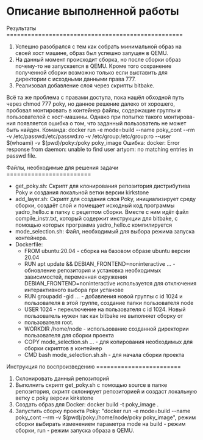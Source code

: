 # Описание выполненной работы

Результаты ==================================================
1) Успешно разобрался с тем как собрать минимальной образ на своей хост машине, образ был успешно запущен в QEMU.
2) На данный момент происходит сборка, но после сборки образ почему-то не запускается в QEMU. Кроме того сохранение полученной
   сборки возможно только если выставить для директории с исходными данными права 777.
4) Реализовал добавление слоя через скрипты bitbake.

Всё та же проблема с правами доступа, пока нашёл обходной путь через chmod 777 poky, но данное решение далеко от хорошего,
пробовал монтировать в контейнер файлы, содержащие группы и пользователей с хост-машины. Однако при попытке такого монтирова-
ния появляется ошибка о том, что заданный пользователь не может быть найден.
Команда: docker run -e mode=build --name poky_cont --rm -v /etc/passwd:/etc/passwd:ro -v /etc/group:/etc/group:ro --user $(whoami) 
-v $(pwd)/poky:/poky poky_image
Ошибка: docker: Error response from daemon: unable to find user artyom: no matching entries in passwd file.

Файлы, необходимые для решения задачи ========================
- get_poky.sh:
  Скрипт для клонирования репозитория дистрибутива Poky и создания локальной ветки версии kirkstone
- add_layer.sh:
  Скрипт для создания слоя Poky, инициализирует среду сборки, создаёт слой и помещает исходный код программы yadro_hello.c
  в папку с рецептом сборки. Вместе с ним идёт файл compile_instr.txt, который содержит инструкции для bitbake, с помощью которых
  программа yadro_hello.c компилируется
- mode_selection.sh:
  Файл, необходимый для выбора режима запуска контейнера.
- Dockerfile:
  - FROM ubuntu:20.04 - сборка на базовом образе ubuntu версии 20.04
  - RUN apt update && DEBIAN_FRONTEND=noninteractive ... - обновление репозитория и установка необходимых зависимостей,
    переменная окружения DEBIAN_FRONTEND=noninteractive используется для отключения интерактивного выбора при установе
  - RUN groupadd -gid ... - добавления новой группы с id 1024 и пользователя в этой группе, создание папки пользователя node
  - USER 1024 - переключение на пользователя с id 1024. Новый пользователь нужен так как bitbake не выполняет сборку от
  - пользователя root.
  - WORKDIR /home/node - использование созданной директории пользователя для сборки проекта
  - COPY mode_selection.sh ... - для копирования необходимых для сборки скриптов в контейнер
  - CMD bash mode_selection.sh.sh - для начала сборки проекта

Инструкция по воспроизведению ========================
1) Склонировать данный репозиторий
2) Выполнить скрипт get_poky.sh с помощью source в папке репозитория, скрипт склонирует репозиторией и создаст локальную ветку с poky версии
kirkstone
3) Создать образ для Docker: docker build -t poky_image .
4) Запустить сборку проекта Poky: "docker run -e mode=build --name poky_cont --rm -v \$(pwd)/poky:/home/node/poky poky_image", режим сборки выбирать
   изменением параметра mode на build - режим сборки, run - режим запуска образа в QEMU.
